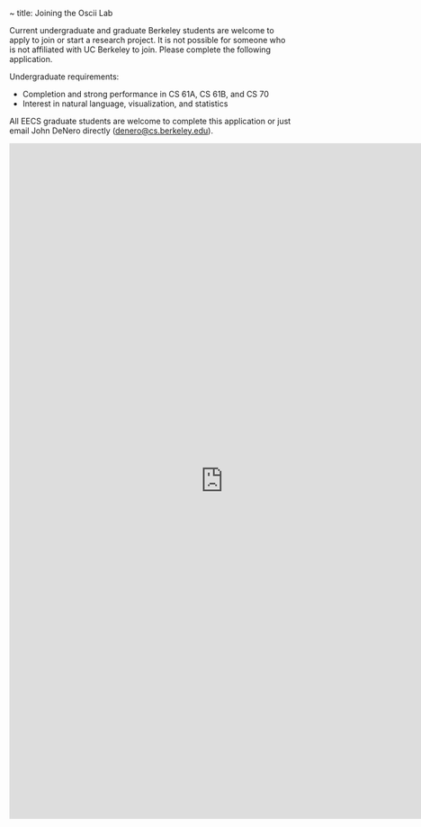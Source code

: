 ~ title: Joining the Oscii Lab

<block styles>
</block styles>

<block content>
Current undergraduate and graduate Berkeley students are welcome to apply to
join or start a research project. It is not possible for someone who is not
affiliated with UC Berkeley to join. Please complete the following application.

Undergraduate requirements:

* Completion and strong performance in CS 61A, CS 61B, and CS 70
* Interest in natural language, visualization, and statistics

All EECS graduate students are welcome to complete this application or just
email John DeNero directly (denero@cs.berkeley.edu).

<iframe src="https://docs.google.com/a/berkeley.edu/forms/d/1b8KfqS-H5DYeRkB78zYQtm10-h_UesJnzH13MBIoe2I/viewform?embedded=true"
width="760" height="1200" frameborder="0" marginheight="0" marginwidth="0">Loading...</iframe>
</block content>


<block dependencies>
</block dependencies>
